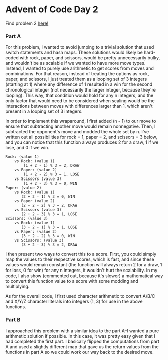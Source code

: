 # Advent of Code Day 2
Find problem 2 [here!](https://adventofcode.com/2022/day/2)

### Part A
For this problem, I wanted to avoid jumping to a trivial solution that used switch statements and hash maps. These solutions would likely be hard-coded with rock, paper, and scissors, would be pretty unnecessarily bulky, and wouldn't be as scalable if we wanted to have more move types. Instead, I wanted to purely use arithmetic to get scores from moves and combinations. For that reason, instead of treating the options as rock, paper, and scissors, I just treated them as a looping set of 3 integers (starting at 1) where any difference of 1 resulted in a win for the second chronological integer (not necessarily the larger integer, because they're looping). This way, that condition would hold for any n integers, and the only factor that would need to be considered when scaling would be the interactions between moves with differences larger than 1, which aren't present in a looping set of 3 integers.

In order to implement this wraparound, I first added (n - 1) to our move to ensure that subtracting another move would remain nonnegative. Then, I subtracted the opponent's move and modded the whole set by n. I've written out all possibilities for rock = 1, paper = 2, and scissors = 3 below, and you can notice that this function always produces 2 for a draw, 1 if we lose, and 0 if we win.
```
Rock: (value 1)
    vs Rock: (value 1)
        (1 + 2 - 1) % 3 = 2, DRAW
    vs Paper: (value 2)
        (1 + 2 - 2) % 3 = 1, LOSE
    vs Scissors (value 3)
        (1 + 2 - 3) % 3 = 0, WIN
Paper: (value 2)
    vs Rock: (value 1)
       (2 + 2 - 1) % 3 = 0, WIN
    vs Paper (value 2)
       (2 + 2 - 2) % 3 = 2, DRAW
    vs Scissors (value 3)
       (2 + 2 - 3) % 3 = 1, LOSE
Scissors: (value 3)
    vs Rock: (value 1)  
       (3 + 2 - 1) % 3 = 1, LOSE
    vs Paper: (value 2)
       (3 + 2 - 2) % 3 = 0, WIN
    vs Scissors: (value 3)
       (3 + 2 - 3) % 3 = 2, DRAW
```
I then present two ways to convert this to a score. First, you could simply map the values to their respective scores, which is fast, and since these values would remain constant (the function will always return 2 for a draw, 1 for loss, 0 for win) for any n integers, it wouldn't hurt the scalability. In my code, I also show (commented out, because it's slower) a mathematical way to convert this function value to a score with some modding and multiplying.

As for the overall code, I first used character arithmetic to convert A/B/C and X/Y/Z character literals into integers (1, 3) for use in the above functions.

### Part B
I approached this problem with a similar idea to the part A–I wanted a pure arithmetic solution if possible. In this case, it was pretty easy given that I had completed the first part. I basically flipped the computations from part A and used a slightly different map that gave us the return values from the functions in part A so we could work our way back to the desired move. 
